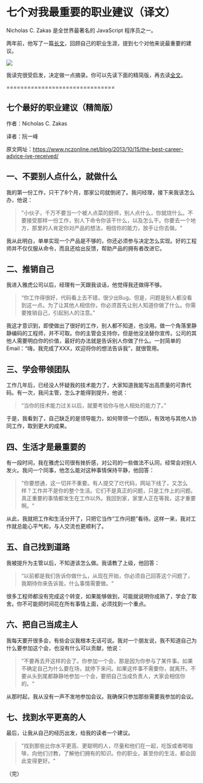 # 七个对我最重要的职业建议（译文）

Nicholas C. Zakas 是全世界最著名的 JavaScript 程序员之一。

两年前，他写了一篇[长文](https://www.nczonline.net/blog/2013/10/15/the-best-career-advice-ive-received/)，回顾自己的职业生涯，提到七个对他来说最重要的建议。

![](http://www.ruanyifeng.com/blogimg/asset/2015/bg2015091801.jpg)

我读完很受启发，决定做一点摘录。你可以先读下面的精简版，再去读[全文](http://blog.jobbole.com/53812/)。

===============================

## 七个最好的职业建议（精简版）

作者：Nicholas C. Zakas

译者：阮一峰

原文网址：https://www.nczonline.net/blog/2013/10/15/the-best-career-advice-ive-received/

## 一、不要别人点什么，就做什么

我的第一份工作，只干了8个月，那家公司就倒闭了。我问经理，接下来我该怎么办，他说：

> "小伙子，千万不要当一个被人点菜的厨师，别人点什么，你就烧什么。不要接受那样一份工作，别人下命令你该干什么，以及怎么干。你要去一个地方，那里的人肯定你对产品的想法，相信你的能力，放手让你去做。"

我从此明白，单单实现一个产品是不够的，你还必须参与决定怎么实现。好的工程师并不仅仅服从命令，而且还给出反馈，帮助产品的拥有者改进它。

## 二、推销自己

我进入雅虎公司以后，经理有一天跟我谈话，他觉得我还做得不够。

> “你工作得很好，代码看上去不错，很少出Bug。但是，问题是别人都没看到这一点。为了让其他人相信你，你必须首先让别人知道你做了什么。你需要推销自己，引起别人的注意。”

我这才意识到，即使做出了很好的工作，别人都不知道，也没用。做一个角落里静静编码的工程师，并不可取。你的主管会支持你，但是他没法替你宣传。公司的其他人需要明白你的价值，最好的办法就是告诉别人你做了什么。一封简单的Email：“嗨，我完成了XXX，欢迎将你的想法告诉我”，就很管用。

## 三、学会带领团队

工作几年后，已经没人怀疑我的技术能力了，大家知道我能写出高质量的可靠代码。有一次，我问主管，怎么才能得到提升，他说：

> “当你的技术能力过关以后，就要考验你与他人相处的能力了。”

于是，我看到了，自己缺乏的是领导能力，如何带领一个团队，有效地与其他人协同工作，取到更大的成果。


## 四、生活才是最重要的

有一段时间，我在雅虎公司很有挫折感，对公司的一些做法不认同，经常会对别人发火。我问一个同事，他怎么能对这种事情保持平静，他回答：

> "你要想通，这一切并不重要。有人提交了烂代码，网站下线了，又怎么样？工作并不是你的整个生活。它们不是真正的问题，只是工作上的问题。真正重要的事情都发生在工作以外。我回到家，家里人正在等我，这才重要啊。"

从此，我就把工作和生活分开了，只把它当作“工作问题”看待。这样一来，我对工作就总能心平气和，与人交流也更顺利了。

## 五、自己找到道路

我被提升为主管以后，不知道该怎么做。我请教了上级，他回答：

> “以前都是我们告诉你做什么，从现在开始，你必须自己回答这个问题了，我期待你来告诉我，什么事情需要做。“

很多工程师都没有完成这个转变，如果能够做到，可能就说明你成熟了，学会了取舍。你不可能把时间花在所有事情上面，必须找到一个重点。

## 六、把自己当成主人

我每天要开很多会，有些会议我根本无话可说。我对一个朋友说，我不知道自己为什么要参加这个会，也没有什么可以贡献，他说：

> ”不要再去开这样的会了。你参加一个会，那是因为你参与了某件事。如果不确定自己为什么要在场，就停下来问。如果这件事不需要你，就离开。不要从头到尾都静静地参加一个会，要把自己当成负责人，大家会相信你的。“

从那时起，我从没有一声不发地参加会议。我确保只参加那些需要我参加的会议。

## 七、找到水平更高的人

最后，让我从自己的经历出发，给我的读者一个建议。

> "找到那些比你水平更高、更聪明的人，尽量和他们在一起，吃饭或者喝咖啡，向他们讨教，了解他们拥有的知识。你的职业，甚至你的生活，都会因此变得更好。"

（完）